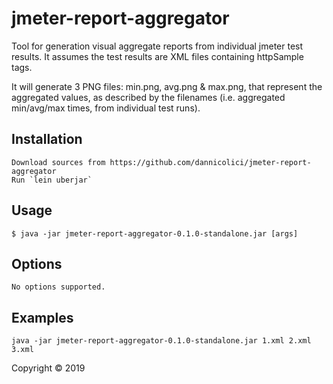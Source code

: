 # jmeter-report-aggregator

Tool for generation visual aggregate reports from individual jmeter test results.
It assumes the test results are XML files containing httpSample tags.

It will generate 3 PNG files: min.png, avg.png & max.png, that represent the aggregated
values, as described by the filenames (i.e. aggregated min/avg/max times, from individual test runs).

## Installation

    Download sources from https://github.com/dannicolici/jmeter-report-aggregator
    Run `lein uberjar`

## Usage

    $ java -jar jmeter-report-aggregator-0.1.0-standalone.jar [args]

## Options

    No options supported.

## Examples

    java -jar jmeter-report-aggregator-0.1.0-standalone.jar 1.xml 2.xml 3.xml



Copyright © 2019
